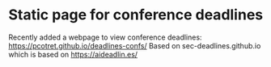 # Static page for conference deadlines


Recently added a webpage to view conference deadlines: https://pcotret.github.io/deadlines-confs/
Based on sec-deadlines.github.io which is based on https://aideadlin.es/
